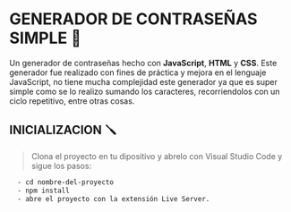 # GENERADOR DE CONTRASEÑAS SIMPLE 💾

Un generador de contraseñas hecho con **JavaScript**, **HTML** y **CSS**. Este generador fue realizado con fines de práctica y mejora en el lenguaje JavaScript,
no tiene mucha complejidad este generador ya que es super simple como se lo realizo sumando los caracteres, recorriendolos con un ciclo repetitivo, entre otras cosas.

## INICIALIZACION 🪛

> Clona el proyecto en tu dipositivo y abrelo con Visual Studio Code y sigue los pasos:

```bash
  - cd nombre-del-proyecto
  - npm install
  - abre el proyecto con la extensión Live Server.
```
